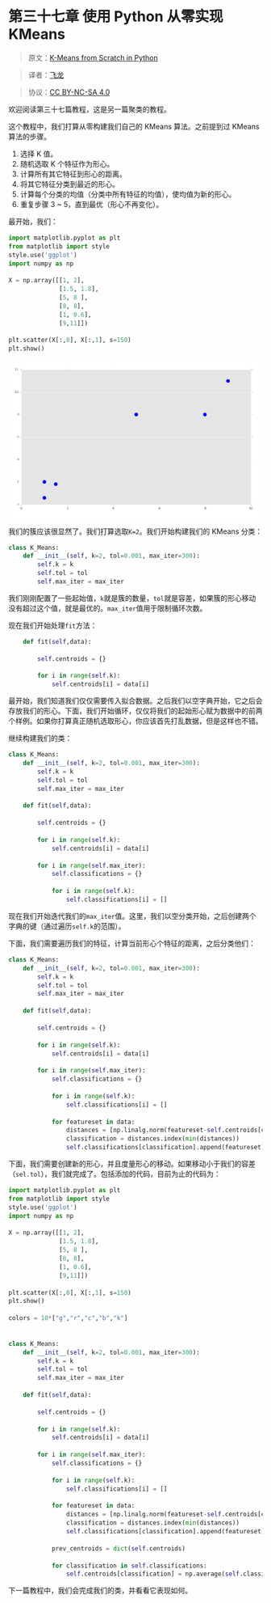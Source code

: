 # 第三十七章 使用 Python 从零实现 KMeans

> 原文：[K-Means from Scratch in Python](https://pythonprogramming.net/k-means-from-scratch-machine-learning-tutorial/)

> 译者：[飞龙](https://github.com/wizardforcel)

> 协议：[CC BY-NC-SA 4.0](http://creativecommons.org/licenses/by-nc-sa/4.0/)

欢迎阅读第三十七篇教程，这是另一篇聚类的教程。

这个教程中，我们打算从零构建我们自己的 KMeans 算法。之前提到过 KMeans 算法的步骤。

1.  选择 K 值。
2.  随机选取 K 个特征作为形心。
3.  计算所有其它特征到形心的距离。
4.  将其它特征分类到最近的形心。
5.  计算每个分类的均值（分类中所有特征的均值），使均值为新的形心。
6.  重复步骤 3 ~ 5，直到最优（形心不再变化）。

最开始，我们：

```py
import matplotlib.pyplot as plt
from matplotlib import style
style.use('ggplot')
import numpy as np

X = np.array([[1, 2],
              [1.5, 1.8],
              [5, 8 ],
              [8, 8],
              [1, 0.6],
              [9,11]])

plt.scatter(X[:,0], X[:,1], s=150)
plt.show()
```

![](img/37-1.png)

我们的簇应该很显然了。我们打算选取`K=2`。我们开始构建我们的 KMeans 分类：

```py
class K_Means:
    def __init__(self, k=2, tol=0.001, max_iter=300):
        self.k = k
        self.tol = tol
        self.max_iter = max_iter
```

我们刚刚配置了一些起始值，`k`就是簇的数量，`tol`就是容差，如果簇的形心移动没有超过这个值，就是最优的。`max_iter`值用于限制循环次数。

现在我们开始处理`fit`方法：

```py
    def fit(self,data):

        self.centroids = {}

        for i in range(self.k):
            self.centroids[i] = data[i]
```

最开始，我们知道我们仅仅需要传入拟合数据。之后我们以空字典开始，它之后会存放我们的形心。下面，我们开始循环，仅仅将我们的起始形心赋为数据中的前两个样例。如果你打算真正随机选取形心，你应该首先打乱数据，但是这样也不错。

继续构建我们的类：

```py
class K_Means:
    def __init__(self, k=2, tol=0.001, max_iter=300):
        self.k = k
        self.tol = tol
        self.max_iter = max_iter

    def fit(self,data):

        self.centroids = {}

        for i in range(self.k):
            self.centroids[i] = data[i]

        for i in range(self.max_iter):
            self.classifications = {}

            for i in range(self.k):
                self.classifications[i] = []
```
现在我们开始迭代我们的`max_iter`值。这里，我们以空分类开始，之后创建两个字典的键（通过遍历`self.k`的范围）。

下面，我们需要遍历我们的特征，计算当前形心个特征的距离，之后分类他们：

```py
class K_Means:
    def __init__(self, k=2, tol=0.001, max_iter=300):
        self.k = k
        self.tol = tol
        self.max_iter = max_iter

    def fit(self,data):

        self.centroids = {}

        for i in range(self.k):
            self.centroids[i] = data[i]

        for i in range(self.max_iter):
            self.classifications = {}

            for i in range(self.k):
                self.classifications[i] = []

            for featureset in data:
                distances = [np.linalg.norm(featureset-self.centroids[centroid]) for centroid in self.centroids]
                classification = distances.index(min(distances))
                self.classifications[classification].append(featureset)
```

下面，我们需要创建新的形心，并且度量形心的移动。如果移动小于我们的容差（`sel.tol`），我们就完成了。包括添加的代码，目前为止的代码为：

```py
import matplotlib.pyplot as plt
from matplotlib import style
style.use('ggplot')
import numpy as np

X = np.array([[1, 2],
              [1.5, 1.8],
              [5, 8 ],
              [8, 8],
              [1, 0.6],
              [9,11]])

plt.scatter(X[:,0], X[:,1], s=150)
plt.show()

colors = 10*["g","r","c","b","k"]


class K_Means:
    def __init__(self, k=2, tol=0.001, max_iter=300):
        self.k = k
        self.tol = tol
        self.max_iter = max_iter

    def fit(self,data):

        self.centroids = {}

        for i in range(self.k):
            self.centroids[i] = data[i]

        for i in range(self.max_iter):
            self.classifications = {}

            for i in range(self.k):
                self.classifications[i] = []

            for featureset in data:
                distances = [np.linalg.norm(featureset-self.centroids[centroid]) for centroid in self.centroids]
                classification = distances.index(min(distances))
                self.classifications[classification].append(featureset)

            prev_centroids = dict(self.centroids)

            for classification in self.classifications:
                self.centroids[classification] = np.average(self.classifications[classification],axis=0)
```

下一篇教程中，我们会完成我们的类，并看看它表现如何。
